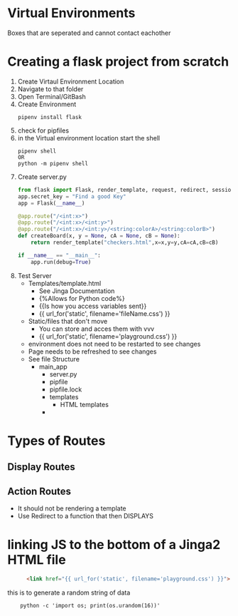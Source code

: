 # Virtual Environments
Boxes that are seperated and cannot contact eachother


# Creating a flask project from scratch
1. Create Virtaul Environment Location
2. Navigate to that folder
3. Open Terminal/GitBash
4. Create Environment
    ```
    pipenv install flask
    ```
5. check for pipfiles
6. in the Virtual environment location start the shell
    ```
    pipenv shell
    OR
    python -m pipenv shell
    ```
7. Create server.py
    ```py
    from flask import Flask, render_template, request, redirect, session
    app.secret_key = "Find a good Key"    
    app = Flask(__name__)

    @app.route("/<int:x>")
    @app.route("/<int:x>/<int:y>")
    @app.route("/<int:x>/<int:y>/<string:colorA>/<string:colorB>")
    def createBoard(x, y = None, cA = None, cB = None):
        return render_template("checkers.html",x=x,y=y,cA=cA,cB=cB)
    
    if __name__ == "__main__":
        app.run(debug=True)
    ```
8. Test Server
    - Templates/template.html
        - See Jinga Documentation
        - {%Allows for Python code%}
        - {{Is how you access variables sent}}
        - {{ url_for('static', filename='fileName.css') }}
    - Static/files that don't move
        - You can store and acces them with vvv 
        - {{ url_for('static', filename='playground.css') }}
    - environment does not need to be restarted to see changes
    - Page needs to be refreshed to see changes
    - See file Structure
        - main_app
            - server.py
            - pipfile
            - pipfile.lock
            - templates
                - HTML templates
            - 

# Types of Routes
## Display Routes
## Action Routes
- It should not be rendering a template
- Use Redirect to a function that then DISPLAYS


# linking JS to the bottom of a Jinga2 HTML file

```html
      <link href="{{ url_for('static', filename='playground.css') }}">
```
this is to generate a random string of data
```terminal
    python -c 'import os; print(os.urandom(16))'
```